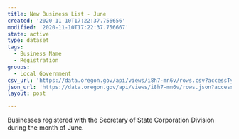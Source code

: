 ```yaml
---
title: New Business List - June
created: '2020-11-10T17:22:37.756656'
modified: '2020-11-10T17:22:37.756667'
state: active
type: dataset
tags:
  - Business Name
  - Registration
groups:
  - Local Government
csv_url: 'https://data.oregon.gov/api/views/i8h7-mn6v/rows.csv?accessType=DOWNLOAD'
json_url: 'https://data.oregon.gov/api/views/i8h7-mn6v/rows.json?accessType=DOWNLOAD'
layout: post

---
```

Businesses registered with the Secretary of State Corporation Division during the month of June.
